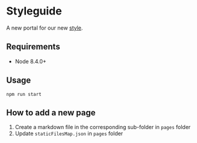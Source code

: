 # Styleguide

A new portal for our new [style](https://github.com/zalora/style).

## Requirements

- Node 8.4.0+

## Usage

    npm run start

## How to add a new page

1. Create a markdown file in the corresponding sub-folder in `pages` folder  
2. Update `staticFilesMap.json` in `pages` folder

